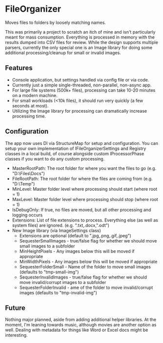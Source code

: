 FileOrganizer
==============

Moves files to folders by loosely matching names.

This was primarily a project to scratch an itch of mine and isn't particularly meant for mass consumption. 
Everything is processed in memory with the results dumped into CSV files for review. While the design
supports multiple parsers, currently the only special one is an Image library for doing some additional
processing/cleanup for small or invalid images.

## Features
- Console application, but settings handled via config file or via code.
- Currently just a simple single-threaded, non-parallel, non-async app.
- For large file systems (500k+ files), processing can take 10-20 minutes on a modern machine.
- For small workloads (<10k files), it should run very quickly (a few seconds at most).
- Utilizing the Image library for processing can dramatically increase processing time.

## Configuration

The app now uses DI via StructureMap for setup and configuration. You can setup your own implementation of IFileOrganizerSettings 
and Registry classes in a local build, of course alongside custom IProcessorPhase classes if you want to do any custom processing.

- MasterRootPath: The root folder for where you want the files to go (e.g. "D:\Files\Docs")
- FileRootPath: The root folder for where the files are coming from (e.g. "D:\Temp")
- MinLevel: Master folder level where processing should start (where root = 1)
- MaxLevel: Master folder level where processing should stop (where root = 1)
- IsDebugOnly: If true, no files are moved, but all other processing and logging occurs
- Extensions: List of file extensions to process. Everything else (as well as system files) are ignored. (e.g. ".txt,.docx,".odt")
- New Image library (via ImageSettings class)
  - Extensions are optional (default to ".jpg,.png,.gif,.jpeg")
  - SequesterSmallImages - true/false flag for whether we should move small images to a subfolder
  - MinHeightPixels - Any images below this will be moved if appropriate
  - MinWidthPixels - Any images below this will be moved if appropriate
  - SequesterFolderSmall - Name of the folder to move small images (defaults to "tmp-small-img")
  - SequesterInvalidImages - true/false flag for whether we should move invalid/corrupt images to a subfolder
  - SequesterFolderInvalid - ame of the folder to move invalid/corrupt images (defaults to "tmp-invalid-img")
  
## Future
Nothing major planned, aside from adding additional helper libraries. At the moment, I'm leaning towards music, although movies are another option as well.
Dealing with metadata for things like Word or Excel docs might be interesting.
